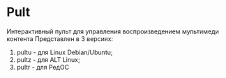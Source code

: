 # Pult
Интерактивный пульт для управления воспроизведением мультимеди контента
Представлен в 3 версиях:
1. pultu - для Linux Debian/Ubuntu;
2. pultz - для ALT Linux;
3. pultr - для РедОС
